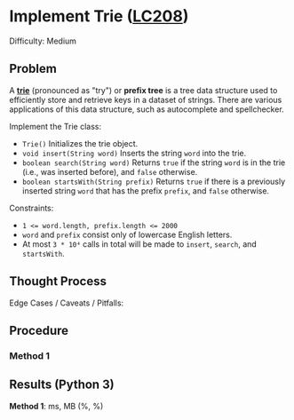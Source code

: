 # Implement Trie ([LC208](https://leetcode.com/problems/implement-trie-prefix-tree/))
Difficulty: Medium

## Problem

A [**trie**](https://en.wikipedia.org/wiki/Trie) (pronounced as "try") or **prefix tree** is a tree data structure used to efficiently store and retrieve keys in a dataset of strings. There are various applications of this data structure, such as autocomplete and spellchecker.

Implement the Trie class:
- `Trie()` Initializes the trie object.
- `void insert(String word)` Inserts the string `word` into the trie.
- `boolean search(String word)` Returns `true` if the string `word` is in the trie (i.e., was inserted before), and `false` otherwise.
- `boolean startsWith(String prefix)` Returns `true` if there is a previously inserted string `word` that has the prefix `prefix`, and `false` otherwise.

Constraints:
- `1 <= word.length, prefix.length <= 2000`
- `word` and `prefix` consist only of lowercase English letters.
- At most `3 * 10⁴` calls in total will be made to `insert`, `search`, and `startsWith`.

## Thought Process

Edge Cases / Caveats / Pitfalls:

## Procedure

### Method 1

## Results (Python 3)

**Method 1**:  ms, MB (%, %)
